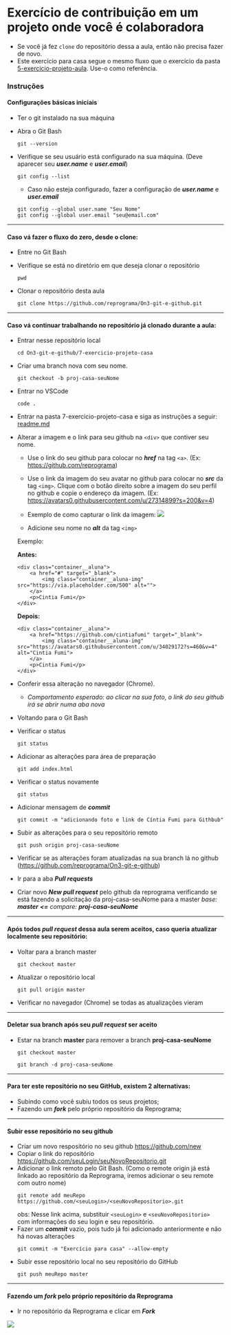 # Exercício de contribuição em um projeto onde você é colaboradora

- Se você já fez `clone` do repositório dessa a aula, então não precisa fazer de novo.
- Este exercício para casa segue o mesmo fluxo que o exercício da pasta [5-exercicio-projeto-aula](https://github.com/reprograma/On3-git-e-github/tree/master/5-exercicio-projeto-aula). Use-o como referência.

### Instruções
#### Configurações básicas iniciais
* Ter o git instalado na sua máquina	
* Abra o Git Bash
  ```
  git --version
  ```
* Verifique se seu usuário está configurado na sua máquina. (Deve aparecer seu ***user.name*** e ***user.email***)
	```
  git config --list
  ```

	* Caso não esteja configurado, fazer a configuração de ***user.name*** e ***user.email***
    ```
    git config --global user.name "Seu Nome"
    git config --global user.email "seu@email.com"
    ```

---
#### Caso vá fazer o fluxo do zero, desde o clone:

* Entre no Git Bash
* Verifique se está no diretório em que deseja clonar o repositório
	
  ```
  pwd
  ```
* Clonar o repositório desta aula
	
  ```
  git clone https://github.com/reprograma/On3-git-e-github.git
  ```

---

#### Caso vá continuar trabalhando no repositório já clonado durante a aula:
* Entrar nesse repositório local

	```
  cd On3-git-e-github/7-exercicio-projeto-casa
  ```
* Criar uma branch nova com seu nome.
	
  ```
  git checkout -b proj-casa-seuNome
  ```
* Entrar no VSCode

	```
  code .
  ```
* Entrar na pasta 7-exercicio-projeto-casa e siga as instruções a seguir: [readme.md](https://github.com/reprograma/On3-git-e-github/tree/master/7-exercicio-projeto-casa)
* Alterar a imagem e o link para seu github na `<div>` que contiver seu nome.
	* Use o link do seu github para colocar no ***href*** na tag `<a>`. (Ex: https://github.com/reprograma)
	* Use o link da imagem do seu avatar no github para colocar no ***src*** da tag `<img>`. Clique com o botão direito sobre a imagem do seu perfil no github e copie o endereço da imagem. (Ex: https://avatars0.githubusercontent.com/u/27314899?s=200&v=4)
    * Exemplo de como capturar o link da imagem:
      <img src="./readme-assets/endereco-imagem.png">

  * Adicione seu nome no ***alt*** da tag `<img>`

  Exemplo:

    **Antes:**

    ```
    <div class="container__aluna">
        <a href="#" target="_blank">
            <img class="container__aluna-img" src="https://via.placeholder.com/500" alt="">
        </a>
        <p>Cintia Fumi</p>
    </div>
    ```
    
    **Depois:**
    
    ```
    <div class="container__aluna">
        <a href="https://github.com/cintiafumi" target="_blank">
            <img class="container__aluna-img" src="https://avatars0.githubusercontent.com/u/34029172?s=460&v=4" alt="Cintia Fumi">
        </a>
        <p>Cintia Fumi</p>
    </div>
    ```

* Conferir essa alteração no navegador (Chrome).
	* *Comportamento esperado: ao clicar na sua foto, o link do seu github irá se abrir numa aba nova*

* Voltando para o Git Bash
* Verificar o status
  ```
  git status
  ```
* Adicionar as alterações para área de preparação
  ```
  git add index.html
  ```
* Verificar o status novamente
  ```
  git status
  ```
* Adicionar mensagem de ***commit***
  ```
  git commit -m "adicionando foto e link de Cíntia Fumi para Githbub"
  ```
* Subir as alterações para o seu repositório remoto
  ```
  git push origin proj-casa-seuNome
  ```
* Verificar se as alterações foram atualizadas na sua branch lá no github (https://github.com/reprograma/On3-git-e-github)
* Ir para a aba ***Pull requests***
* Criar novo ***New pull request*** pelo github da reprograma verificando se está fazendo a solicitação da proj-casa-seuNome para a master
	*base: **master**    **<=**    compare: **proj-casa-seuNome***

---

#### Após todos ***pull request*** dessa aula serem aceitos, caso queria atualizar localmente seu repositório:
* Voltar para a branch master
  ```
  git checkout master
  ```
* Atualizar o repositório local
  ```
  git pull origin master
  ```
* Verificar no navegador (Chrome) se todas as atualizações vieram

---
#### Deletar sua branch após seu ***pull request*** ser aceito
* Estar na branch **master** para remover a branch **proj-casa-seuNome**
	
  ```
  git checkout master
  ```

	
  ```
  git branch -d proj-casa-seuNome
  ```


---
#### Para ter este repositório no seu GitHub, existem 2 alternativas:
- Subindo como você subiu todos os seus projetos;
- Fazendo um ***fork*** pelo próprio repositório da Reprograma;

---
#### Subir esse repositório no seu github
* Criar um novo respositório no seu github https://github.com/new
* Copiar o link do repositório https://github.com/seuLogin/seuNovoRepositorio.git
* Adicionar o link remoto pelo Git Bash. (Como o remote origin já está linkado ao repositório da Reprograma, iremos adicionar o seu remote com outro nome)
  ```
  git remote add meuRepo https://github.com/<seuLogin>/<seuNovoRepositorio>.git
  ```
	obs: Nesse link acima, substituir `<seuLogin>` e `<seuNovoRepositorio>` com informações do seu login e seu repositório.
* Fazer um ***commit*** vazio, pois tudo já foi adicionado anteriormente e não há novas alterações
  ```
  git commit -m "Exercício para casa" --allow-empty
  ```
* Subir esse repositório local no seu repositório do GitHub
  ```
  git push meuRepo master
  ```


---
#### Fazendo um ***fork*** pelo próprio repositório da Reprograma
* Ir no repositório da Reprograma e clicar em ***Fork***
<img src="./readme-assets/fork.png">